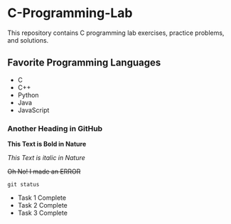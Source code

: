 # C-Programming-Lab
This repository contains C programming lab exercises, practice problems, and solutions.  

## Favorite Programming Languages
- C
- C++
- Python
- Java
- JavaScript
  
### Another Heading in GitHub

**This Text is Bold in Nature**

*This Text is italic in Nature*

~~Oh No! I made an ERROR~~

 `git status`
 
 * Task 1 Complete
 * Task 2 Complete
 * Task 3 Complete
